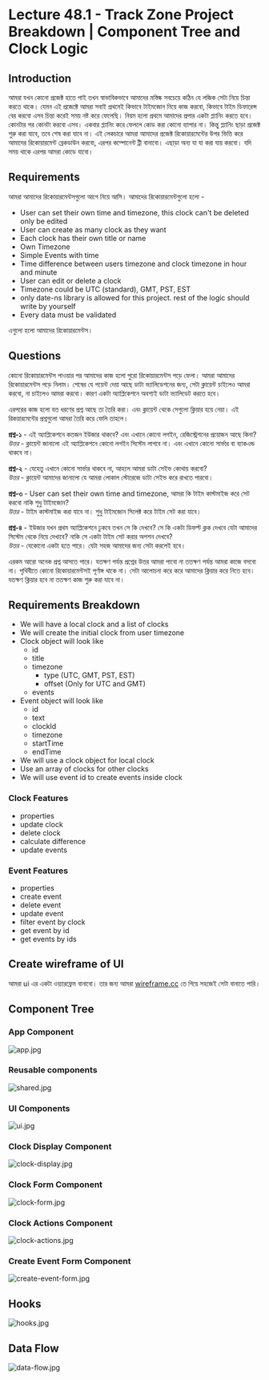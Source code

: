 # Lecture 48.1 - Track Zone Project Breakdown | Component Tree and Clock Logic

## Introduction

আমরা যখন কোনো প্রজেক্ট হাতে পাই তখন স্বাভাবিকভাবে আমাদের মস্তিষ্ক সবচেয়ে কঠিন যে লজিক সেটা নিয়ে চিন্তা করতে থাকে। যেমন এই প্রজেক্টে আমরা সবাই প্রথমেই কিভাবে টাইমজোন নিয়ে কাজ করবো, কিভাবে টাইম ডিফারেন্স বের করবো এসব চিন্তা করেই সময় নষ্ট করে ফেলেছি। নিয়ম হলো প্রথমে আমাদের প্রপার একটা প্ল্যানিং করতে হবে। কোনটার পর কোনটা করবো এসব। একবার প্ল্যানিং করে ফেললে কোড করা কোনো ব্যাপার না। কিন্তু প্ল্যানিং ছাড়া প্রজেক্ট শুরু করা যাবে, তবে শেষ করা যাবে না। এই লেকচারে আমরা আমাদের প্রজেক্ট রিকোয়ারমেন্টের উপর ভিত্তি করে আমাদের রিকোয়ারমেন্ট ব্রেকডাউন করবো, এরপর কম্পোনেন্ট ট্রী বানাবো। এছাড়া অন্য যা যা করা যায় করবো। যদি সময় থাকে এরপর আমরা কোডে যাবো।

## Requirements

আমরা আমাদের রিকোয়ারমেন্টসগুলো আগে নিয়ে আসি। আমাদের রিকোয়ারমেন্টগুলো হলো -

- User can set their own time and timezone, this clock can't be deleted only be edited
- User can create as many clock as they want
- Each clock has their own title or name
- Own Timezone
- Simple Events with time
- Time difference between users timezone and clock timezone in hour and minute
- User can edit or delete a clock
- Timezone could be UTC (standard), GMT, PST, EST
- only date-ns library is allowed for this project. rest of the logic should write by yourself
- Every data must be validated

এগুলো হলো আমাদের রিকোয়ারমেন্টস।

## Questions

কোনো রিকোয়ারমেন্টস পাওয়ার পর আমাদের কাজ হলো পুরো রিকোয়ারমেন্টস পড়ে ফেলা। আমরা আমাদের রিকোয়ারমেন্টস পড়ে নিলাম। শেষের যে পয়েন্ট দেয়া আছে ডাটা ভ্যালিডেশনের জন্য, সেটা ক্লায়েন্ট চাইলেও আমরা করবো, না চাইলেও আমরা করবো। কারণ একটা অ্যাপ্লিকেশনে অবশ্যই ডাটা ভ্যালিডেট করতে হবে।

এরপরের কাজ হলো যত ধরণের প্রশ্ন আছে তা তৈরি করা। এবং ক্লায়েন্ট থেকে সেগুলো ক্লিয়ার হয়ে নেয়া। এই রিকয়ারমেন্টের প্রশ্নগুলো আমরা তৈরি করে ফেলি তাহলে।

**প্রশ্ন-১** - এই অ্যাপ্লিকেশনে কতজন ইউজার থাকবে? এবং এখানে কোনো লগইন, রেজিস্ট্রেশনের প্রয়োজন আছে কিনা?  
_উত্তর_ - ক্লায়েন্ট জানালো এই অ্যাপ্লিকেশনে কোনো লগইন সিস্টেম লাগবে না। এবং এখানে কোনো সার্ভার বা ব্যাকএন্ড থাকবে না।

**প্রশ্ন-২** - যেহেতু এখানে কোনো সার্ভার থাকবে না, আহলে আমরা ডাটা সেইভ কোথায় করবো?  
_উত্তর_ - ক্লায়েন্ট আমাদের জানালো যে আমরা লোকাল স্টোরেজে ডাটা সেইভ করে রাখতে পারবো।

**প্রশ্ন-৩** - User can set their own time and timezone, আমরা কি টাইম কাস্টমাইজ করে সেট করবো নাকি শুধু টাইমজোন?  
_উত্তর_ - টাইম কাস্টমাইজ করা যাবে না। শুধু টাইমজোন সিলেক্ট করে টাইম সেট করা যাবে।

**প্রশ্ন-৪** - ইউজার যখন প্রথম অ্যাপ্লিকেশনে ঢুকবে তখন সে কি দেখবে? সে কি একটা ডিফল্ট ক্লক দেখবে যেটা আমাদের সিস্টেম থেকে নিয়ে দেখাবে? নাকি সে একটা টাইম সেট করার অপশন দেখবে?  
_উত্তর_ - যেকোনো একটা হতে পারে। যেটা সহজ আমাদের জন্য সেটা করলেই হবে।

এরকম আরো অনেক প্রশ্ন আসতে পারে। যতক্ষণ পর্যন্ত প্রশ্নের উত্তর আমরা পাবো না ততক্ষণ পর্যন্ত আমরা কাজে বসবো না। পৃথিবীতে কোনো রিকোয়ারমেন্টসই পূর্ণাঙ্গ থাকে না। সেটা আলোচনা করে করে আমাদের ক্লিয়ার করে নিতে হবে। যতক্ষণ ক্লিয়ার হবে না ততক্ষণ কাজ শুরু করা যাবে না।

## Requirements Breakdown

- We will have a local clock and a list of clocks
- We will create the initial clock from user timezone
- Clock object will look like
  - id
  - title
  - timezone
    - type (UTC, GMT, PST, EST)
    - offset (Only for UTC and GMT)
  - events
- Event object will look like
  - id
  - text
  - clockId
  - timezone
  - startTime
  - endTime
- We will use a clock object for local clock
- Use an array of clocks for other clocks
- We will use event id to create events inside clock

### Clock Features

- properties
- update clock
- delete clock
- calculate difference
- update events

### Event Features

- properties
- create event
- delete event
- update event
- filter event by clock
- get event by id
- get events by ids

## Create wireframe of UI

আমরা ui এর একটা ওয়্যারফ্রেম বানাবো। তার জন্য আমরা [wireframe.cc](https://wireframe.cc/) তে গিয়ে সহজেই সেটা বানাতে পারি।

## Component Tree

### App Component

![app.jpg](https://cdn.hashnode.com/res/hashnode/image/upload/v1666361105359/qYcHsXUfO.jpg)

### Reusable components

![shared.jpg](https://cdn.hashnode.com/res/hashnode/image/upload/v1666361210554/Enxr__Lh3.jpg)

### UI Components

![ui.jpg](https://cdn.hashnode.com/res/hashnode/image/upload/v1666361295889/xZp23vZgg.jpg)

### Clock Display Component

![clock-display.jpg](https://cdn.hashnode.com/res/hashnode/image/upload/v1666361350686/NJGDn-2CR.jpg)

### Clock Form Component

![clock-form.jpg](https://cdn.hashnode.com/res/hashnode/image/upload/v1666361406489/EmwuVPdmE.jpg)

### Clock Actions Component

![clock-actions.jpg](https://cdn.hashnode.com/res/hashnode/image/upload/v1666361479586/i1H4iQ9XJ.jpg)

### Create Event Form Component

![create-event-form.jpg](https://cdn.hashnode.com/res/hashnode/image/upload/v1666361528283/656X1EuAB.jpg)

## Hooks

![hooks.jpg](https://cdn.hashnode.com/res/hashnode/image/upload/v1666361563559/jV4KNrNwN.jpg)

## Data Flow

![data-flow.jpg](https://cdn.hashnode.com/res/hashnode/image/upload/v1666361597873/57EMROBND.jpg)
